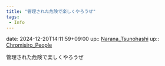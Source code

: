 ```yaml
---
title: "管理された危険で楽しくやろうぜ"
tags:
 - Info
---
```


date: 2024-12-20T14:11:59+09:00
up:: [Narana_Tsunohashi](Bar/Novel/Nacaria/Narana_Tsunohashi.md)
up:: [Chromisiro_People](Bar/Novel/Nacaria/Chromisiro_People.md)

管理された危険で楽しくやろうぜ